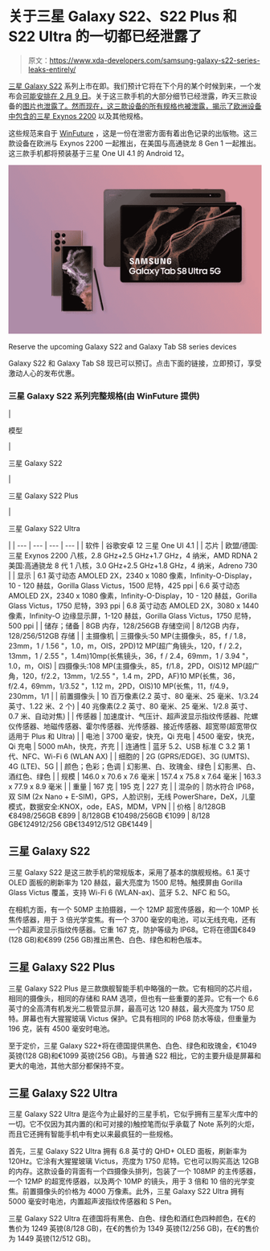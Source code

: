 # 关于三星 Galaxy S22、S22 Plus 和 S22 Ultra 的一切都已经泄露了

> 原文：<https://www.xda-developers.com/samsung-galaxy-s22-series-leaks-entirely/>

[三星 Galaxy S22](https://www.xda-developers.com/samsung-galaxy-s22/) 系列上市在即。我们预计它将在下个月的某个时候到来，一个发布会[可能安排在 2 月 9 日](https://www.xda-developers.com/galaxy-s22-launch-date-leak/)。关于这三款手机的大部分细节已经泄露，昨天三款设备的[图片也泄露了。然而现在，这三款设备的所有规格也被泄露，揭示了欧洲设备中包含的](https://www.xda-developers.com/galaxy-s22-series-colors-leak/)[三星 Exynos 2200](https://www.xda-developers.com/samsung-exynos-2200/) 以及其他规格。

这些规范来自于 [WinFuture](https://winfuture.de/news,127716.html) ，这是一份在泄密方面有着出色记录的出版物。这三款设备在欧洲与 Exynos 2200 一起推出，在美国与高通骁龙 8 Gen 1 一起推出。这三款手机都将预装基于三星 One UI 4.1 的 Android 12。

 <picture>![Reserve the upcoming Galaxy S22 series and Galaxy Tab S8 series devices while watching the launch event live and unlock some exclusive offers.](img/b92277b9e7ad6cb4853a1e76bc2b4708.png)</picture> 

Reserve the upcoming Galaxy S22 and Galaxy Tab S8 series devices

Galaxy S22 和 Galaxy Tab S8 现已可以预订。点击下面的链接，立即预订，享受激动人心的发布优惠。

### 三星 Galaxy S22 系列完整规格(由 WinFuture 提供)

| 

模型

 | 

三星 Galaxy S22

 | 

三星 Galaxy S22 Plus

 | 

三星 Galaxy S22 Ultra

 |
| --- | --- | --- | --- |
| 软件 | 谷歌安卓 12 三星 One UI 4.1 |
| 芯片 | 欧盟/德国:三星 Exynos 2200 八核，2.8 GHz+2.5 GHz+1.7 GHz，4 纳米，AMD RDNA 2 美国:高通骁龙 8 代 1 八核，3.0 GHz+2.5 GHz+1.8 GHz，4 纳米，Adreno 730 |
| 显示 | 6.1 英寸动态 AMOLED 2X，2340 x 1080 像素，Infinity-O-Display，10 - 120 赫兹，Gorilla Glass Victus，1500 尼特，425 ppi | 6.6 英寸动态 AMOLED 2X，2340 x 1080 像素，Infinity-O-Display，10 - 120 赫兹，Gorilla Glass Victus，1750 尼特，393 ppi | 6.8 英寸动态 AMOLED 2X，3080 x 1440 像素，Infinity-O 边缘显示屏，1-120 赫兹，Gorilla Glass Victus，1750 尼特，500 ppi |
| 储存；储备 | 8GB 内存，128/256GB 存储空间 | 8/12GB 内存，128/256/512GB 存储 |
| 主摄像机 | 三摄像头:50 MP(主摄像头，85，f / 1.8，23mm，1 / 1.56 "，1.0，m，OIS，2PD)12 MP(超广角镜头，120，f / 2.2，13mm，1 / 2.55 "，1.4m)10mp(长焦镜头，36，f / 2.4，69mm，1 / 3.94 "，1.0，m，OIS) | 四摄像头:108 MP(主摄像头，85，f/1.8，2PD，OIS)12 MP(超广角，120，f/2.2，13mm，1/2.55 "，1.4 m，2PD，AF)10 MP(长焦，36，f/2.4，69mm，1/3.52 "，1.12 m，2PD，OIS)10 MP(长焦，11，f/4.9，230mm，1/1 |
| 前置摄像头 | 10 百万像素(2.2 英寸、80 毫米、25 毫米、1/3.24 英寸、1.22 米、2 个) | 40 兆像素(2.2 英寸、80 毫米、25 毫米、1/2.8 英寸、0.7 米、自动对焦) |
| 传感器 | 加速度计、气压计、超声波显示指纹传感器、陀螺仪传感器、地磁传感器、霍尔传感器、光传感器、接近传感器、超宽带(超宽带仅适用于 Plus 和 Ultra) |
| 电池 | 3700 毫安，快充，Qi 充电 | 4500 毫安，快充，Qi 充电 | 5000 mAh，快充，齐充 |
| 连通性 | 蓝牙 5.2、USB 标准 C 3.2 第 1 代、NFC、Wi-Fi 6 (WLAN AX) |
| 细胞的 | 2G (GPRS/EDGE)、3G (UMTS)、4G (LTE)、5G |
| 颜色；色彩；色调 | 幻影黑、白、玫瑰金、绿色 | 幻影黑、白、酒红色、绿色 |
| 规模 | 146.0 x 70.6 x 7.6 毫米 | 157.4 x 75.8 x 7.64 毫米 | 163.3 x 77.9 x 8.9 毫米 |
| 重量 | 167 克 | 195 克 | 227 克 |
| 混杂的 | 防水符合 IP68，双 SIM (2x Nano + E-SIM)，GPS，人脸识别，无线 PowerShare，DeX，儿童模式，数据安全:KNOX，ode，EAS，MDM，VPN |
| 价格 | 8/128GB €8498/256GB €899 | 8/128GB €10498/256GB €1099 | 8/128 GB€124912/256 GB€134912/512 GB€1449 |

## 三星 Galaxy S22

三星 Galaxy S22 是这三款手机的常规版本，采用了基本的旗舰规格。6.1 英寸 OLED 面板的刷新率为 120 赫兹，最大亮度为 1500 尼特。触摸屏由 Gorilla Glass Victus 覆盖，支持 Wi-Fi 6 (WLAN-ax)、蓝牙 5.2、NFC 和 5G。

在相机方面，有一个 50MP 主拍摄器，一个 12MP 超宽传感器，和一个 10MP 长焦传感器，用于 3 倍光学变焦。有一个 3700 毫安的电池，可以无线充电，还有一个超声波显示指纹传感器。它重 167 克，防护等级为 IP68。它将在德国€849 (128 GB)和€899 (256 GB)推出黑色、白色、绿色和粉色版本。

## 三星 Galaxy S22 Plus

三星 Galaxy S22 Plus 是三款旗舰智能手机中略强的一款。它有相同的芯片组，相同的摄像头，相同的存储和 RAM 选项，但也有一些重要的差异。它有一个 6.6 英寸的全高清有机发光二极管显示屏，最高可达 120 赫兹，最大亮度为 1750 尼特。屏幕也有大猩猩玻璃 Victus 保护。它具有相同的 IP68 防水等级，但重量为 196 克，装有 4500 毫安时电池。

至于定价，三星 Galaxy S22+将在德国提供黑色、白色、绿色和玫瑰金，€1049 英镑(128 GB)和€1099 英镑(256 GB)。与普通 S22 相比，它的主要升级是屏幕和更大的电池，其他大部分都保持不变。

## 三星 Galaxy S22 Ultra

三星 Galaxy S22 Ultra 是迄今为止最好的三星手机，它似乎拥有三星军火库中的一切。它不仅因为其内置的(和可对接的)触控笔而似乎承载了 Note 系列的火炬，而且它还拥有智能手机中有史以来最疯狂的一些规格。

首先，三星 Galaxy S22 Ultra 拥有 6.8 英寸的 QHD+ OLED 面板，刷新率为 120Hz。它涂有大猩猩玻璃 Victus，亮度为 1750 尼特。它也可以购买高达 12GB 的内存。这款设备的背面有一个四摄像头排列，包装了一个 108MP 的主传感器，一个 12MP 的超宽传感器，以及两个 10MP 的镜头，用于 3 倍和 10 倍的光学变焦。前置摄像头的价格为 4000 万像素。此外，三星 Galaxy S22 Ultra 拥有 5000 毫安时电池，内置超声波指纹传感器和 S Pen。

三星 Galaxy S22 Ultra 在德国将有黑色、白色、绿色和酒红色四种颜色，在€的售价为 1249 英镑(8/128 GB)，在€的售价为 1349 英镑(12/256 GB)，在€的售价为 1449 英镑(12/512 GB)。